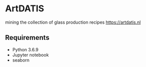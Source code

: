 # ArtDATIS
mining the collection of glass production recipes https://artdatis.nl


## Requirements

* Python 3.6.9
* Jupyter notebook
* seaborn